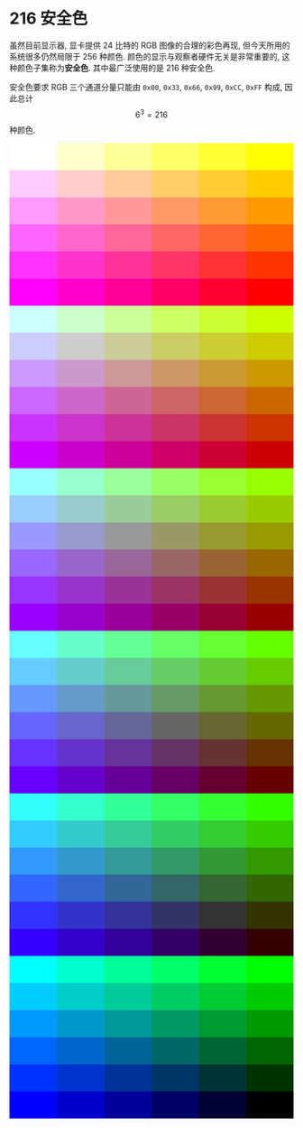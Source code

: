 # 216 安全色

虽然目前显示器, 显卡提供 24 比特的 RGB 图像的合理的彩色再现, 但今天所用的系统很多仍然局限于 256 种颜色. 颜色的显示与观察者硬件无关是非常重要的, 这种颜色子集称为**安全色**. 其中最广泛使用的是 216 种安全色.

安全色要求 RGB 三个通道分量只能由 `0x00`, `0x33`, `0x66`, `0x99`, `0xCC`, `0xFF` 构成, 因此总计 $$6^3 = 216$$ 种颜色.

<svg width="100%" height="1728">
    <rect width="16.66%" height="48" x="0.0%" y="0" fill="#FFFFFF"></rect>
    <rect width="16.66%" height="48" x="16.6667%" y="0" fill="#FFFFCC"></rect>
    <rect width="16.66%" height="48" x="33.3334%" y="0" fill="#FFFF99"></rect>
    <rect width="16.66%" height="48" x="50.000099999999996%" y="0" fill="#FFFF66"></rect>
    <rect width="16.66%" height="48" x="66.6668%" y="0" fill="#FFFF33"></rect>
    <rect width="16.66%" height="48" x="83.33349999999999%" y="0" fill="#FFFF00"></rect>
    <rect width="16.66%" height="48" x="0.0%" y="48" fill="#FFCCFF"></rect>
    <rect width="16.66%" height="48" x="16.6667%" y="48" fill="#FFCCCC"></rect>
    <rect width="16.66%" height="48" x="33.3334%" y="48" fill="#FFCC99"></rect>
    <rect width="16.66%" height="48" x="50.000099999999996%" y="48" fill="#FFCC66"></rect>
    <rect width="16.66%" height="48" x="66.6668%" y="48" fill="#FFCC33"></rect>
    <rect width="16.66%" height="48" x="83.33349999999999%" y="48" fill="#FFCC00"></rect>
    <rect width="16.66%" height="48" x="0.0%" y="96" fill="#FF99FF"></rect>
    <rect width="16.66%" height="48" x="16.6667%" y="96" fill="#FF99CC"></rect>
    <rect width="16.66%" height="48" x="33.3334%" y="96" fill="#FF9999"></rect>
    <rect width="16.66%" height="48" x="50.000099999999996%" y="96" fill="#FF9966"></rect>
    <rect width="16.66%" height="48" x="66.6668%" y="96" fill="#FF9933"></rect>
    <rect width="16.66%" height="48" x="83.33349999999999%" y="96" fill="#FF9900"></rect>
    <rect width="16.66%" height="48" x="0.0%" y="144" fill="#FF66FF"></rect>
    <rect width="16.66%" height="48" x="16.6667%" y="144" fill="#FF66CC"></rect>
    <rect width="16.66%" height="48" x="33.3334%" y="144" fill="#FF6699"></rect>
    <rect width="16.66%" height="48" x="50.000099999999996%" y="144" fill="#FF6666"></rect>
    <rect width="16.66%" height="48" x="66.6668%" y="144" fill="#FF6633"></rect>
    <rect width="16.66%" height="48" x="83.33349999999999%" y="144" fill="#FF6600"></rect>
    <rect width="16.66%" height="48" x="0.0%" y="192" fill="#FF33FF"></rect>
    <rect width="16.66%" height="48" x="16.6667%" y="192" fill="#FF33CC"></rect>
    <rect width="16.66%" height="48" x="33.3334%" y="192" fill="#FF3399"></rect>
    <rect width="16.66%" height="48" x="50.000099999999996%" y="192" fill="#FF3366"></rect>
    <rect width="16.66%" height="48" x="66.6668%" y="192" fill="#FF3333"></rect>
    <rect width="16.66%" height="48" x="83.33349999999999%" y="192" fill="#FF3300"></rect>
    <rect width="16.66%" height="48" x="0.0%" y="240" fill="#FF00FF"></rect>
    <rect width="16.66%" height="48" x="16.6667%" y="240" fill="#FF00CC"></rect>
    <rect width="16.66%" height="48" x="33.3334%" y="240" fill="#FF0099"></rect>
    <rect width="16.66%" height="48" x="50.000099999999996%" y="240" fill="#FF0066"></rect>
    <rect width="16.66%" height="48" x="66.6668%" y="240" fill="#FF0033"></rect>
    <rect width="16.66%" height="48" x="83.33349999999999%" y="240" fill="#FF0000"></rect>
    <rect width="16.66%" height="48" x="0.0%" y="288" fill="#CCFFFF"></rect>
    <rect width="16.66%" height="48" x="16.6667%" y="288" fill="#CCFFCC"></rect>
    <rect width="16.66%" height="48" x="33.3334%" y="288" fill="#CCFF99"></rect>
    <rect width="16.66%" height="48" x="50.000099999999996%" y="288" fill="#CCFF66"></rect>
    <rect width="16.66%" height="48" x="66.6668%" y="288" fill="#CCFF33"></rect>
    <rect width="16.66%" height="48" x="83.33349999999999%" y="288" fill="#CCFF00"></rect>
    <rect width="16.66%" height="48" x="0.0%" y="336" fill="#CCCCFF"></rect>
    <rect width="16.66%" height="48" x="16.6667%" y="336" fill="#CCCCCC"></rect>
    <rect width="16.66%" height="48" x="33.3334%" y="336" fill="#CCCC99"></rect>
    <rect width="16.66%" height="48" x="50.000099999999996%" y="336" fill="#CCCC66"></rect>
    <rect width="16.66%" height="48" x="66.6668%" y="336" fill="#CCCC33"></rect>
    <rect width="16.66%" height="48" x="83.33349999999999%" y="336" fill="#CCCC00"></rect>
    <rect width="16.66%" height="48" x="0.0%" y="384" fill="#CC99FF"></rect>
    <rect width="16.66%" height="48" x="16.6667%" y="384" fill="#CC99CC"></rect>
    <rect width="16.66%" height="48" x="33.3334%" y="384" fill="#CC9999"></rect>
    <rect width="16.66%" height="48" x="50.000099999999996%" y="384" fill="#CC9966"></rect>
    <rect width="16.66%" height="48" x="66.6668%" y="384" fill="#CC9933"></rect>
    <rect width="16.66%" height="48" x="83.33349999999999%" y="384" fill="#CC9900"></rect>
    <rect width="16.66%" height="48" x="0.0%" y="432" fill="#CC66FF"></rect>
    <rect width="16.66%" height="48" x="16.6667%" y="432" fill="#CC66CC"></rect>
    <rect width="16.66%" height="48" x="33.3334%" y="432" fill="#CC6699"></rect>
    <rect width="16.66%" height="48" x="50.000099999999996%" y="432" fill="#CC6666"></rect>
    <rect width="16.66%" height="48" x="66.6668%" y="432" fill="#CC6633"></rect>
    <rect width="16.66%" height="48" x="83.33349999999999%" y="432" fill="#CC6600"></rect>
    <rect width="16.66%" height="48" x="0.0%" y="480" fill="#CC33FF"></rect>
    <rect width="16.66%" height="48" x="16.6667%" y="480" fill="#CC33CC"></rect>
    <rect width="16.66%" height="48" x="33.3334%" y="480" fill="#CC3399"></rect>
    <rect width="16.66%" height="48" x="50.000099999999996%" y="480" fill="#CC3366"></rect>
    <rect width="16.66%" height="48" x="66.6668%" y="480" fill="#CC3333"></rect>
    <rect width="16.66%" height="48" x="83.33349999999999%" y="480" fill="#CC3300"></rect>
    <rect width="16.66%" height="48" x="0.0%" y="528" fill="#CC00FF"></rect>
    <rect width="16.66%" height="48" x="16.6667%" y="528" fill="#CC00CC"></rect>
    <rect width="16.66%" height="48" x="33.3334%" y="528" fill="#CC0099"></rect>
    <rect width="16.66%" height="48" x="50.000099999999996%" y="528" fill="#CC0066"></rect>
    <rect width="16.66%" height="48" x="66.6668%" y="528" fill="#CC0033"></rect>
    <rect width="16.66%" height="48" x="83.33349999999999%" y="528" fill="#CC0000"></rect>
    <rect width="16.66%" height="48" x="0.0%" y="576" fill="#99FFFF"></rect>
    <rect width="16.66%" height="48" x="16.6667%" y="576" fill="#99FFCC"></rect>
    <rect width="16.66%" height="48" x="33.3334%" y="576" fill="#99FF99"></rect>
    <rect width="16.66%" height="48" x="50.000099999999996%" y="576" fill="#99FF66"></rect>
    <rect width="16.66%" height="48" x="66.6668%" y="576" fill="#99FF33"></rect>
    <rect width="16.66%" height="48" x="83.33349999999999%" y="576" fill="#99FF00"></rect>
    <rect width="16.66%" height="48" x="0.0%" y="624" fill="#99CCFF"></rect>
    <rect width="16.66%" height="48" x="16.6667%" y="624" fill="#99CCCC"></rect>
    <rect width="16.66%" height="48" x="33.3334%" y="624" fill="#99CC99"></rect>
    <rect width="16.66%" height="48" x="50.000099999999996%" y="624" fill="#99CC66"></rect>
    <rect width="16.66%" height="48" x="66.6668%" y="624" fill="#99CC33"></rect>
    <rect width="16.66%" height="48" x="83.33349999999999%" y="624" fill="#99CC00"></rect>
    <rect width="16.66%" height="48" x="0.0%" y="672" fill="#9999FF"></rect>
    <rect width="16.66%" height="48" x="16.6667%" y="672" fill="#9999CC"></rect>
    <rect width="16.66%" height="48" x="33.3334%" y="672" fill="#999999"></rect>
    <rect width="16.66%" height="48" x="50.000099999999996%" y="672" fill="#999966"></rect>
    <rect width="16.66%" height="48" x="66.6668%" y="672" fill="#999933"></rect>
    <rect width="16.66%" height="48" x="83.33349999999999%" y="672" fill="#999900"></rect>
    <rect width="16.66%" height="48" x="0.0%" y="720" fill="#9966FF"></rect>
    <rect width="16.66%" height="48" x="16.6667%" y="720" fill="#9966CC"></rect>
    <rect width="16.66%" height="48" x="33.3334%" y="720" fill="#996699"></rect>
    <rect width="16.66%" height="48" x="50.000099999999996%" y="720" fill="#996666"></rect>
    <rect width="16.66%" height="48" x="66.6668%" y="720" fill="#996633"></rect>
    <rect width="16.66%" height="48" x="83.33349999999999%" y="720" fill="#996600"></rect>
    <rect width="16.66%" height="48" x="0.0%" y="768" fill="#9933FF"></rect>
    <rect width="16.66%" height="48" x="16.6667%" y="768" fill="#9933CC"></rect>
    <rect width="16.66%" height="48" x="33.3334%" y="768" fill="#993399"></rect>
    <rect width="16.66%" height="48" x="50.000099999999996%" y="768" fill="#993366"></rect>
    <rect width="16.66%" height="48" x="66.6668%" y="768" fill="#993333"></rect>
    <rect width="16.66%" height="48" x="83.33349999999999%" y="768" fill="#993300"></rect>
    <rect width="16.66%" height="48" x="0.0%" y="816" fill="#9900FF"></rect>
    <rect width="16.66%" height="48" x="16.6667%" y="816" fill="#9900CC"></rect>
    <rect width="16.66%" height="48" x="33.3334%" y="816" fill="#990099"></rect>
    <rect width="16.66%" height="48" x="50.000099999999996%" y="816" fill="#990066"></rect>
    <rect width="16.66%" height="48" x="66.6668%" y="816" fill="#990033"></rect>
    <rect width="16.66%" height="48" x="83.33349999999999%" y="816" fill="#990000"></rect>
    <rect width="16.66%" height="48" x="0.0%" y="864" fill="#66FFFF"></rect>
    <rect width="16.66%" height="48" x="16.6667%" y="864" fill="#66FFCC"></rect>
    <rect width="16.66%" height="48" x="33.3334%" y="864" fill="#66FF99"></rect>
    <rect width="16.66%" height="48" x="50.000099999999996%" y="864" fill="#66FF66"></rect>
    <rect width="16.66%" height="48" x="66.6668%" y="864" fill="#66FF33"></rect>
    <rect width="16.66%" height="48" x="83.33349999999999%" y="864" fill="#66FF00"></rect>
    <rect width="16.66%" height="48" x="0.0%" y="912" fill="#66CCFF"></rect>
    <rect width="16.66%" height="48" x="16.6667%" y="912" fill="#66CCCC"></rect>
    <rect width="16.66%" height="48" x="33.3334%" y="912" fill="#66CC99"></rect>
    <rect width="16.66%" height="48" x="50.000099999999996%" y="912" fill="#66CC66"></rect>
    <rect width="16.66%" height="48" x="66.6668%" y="912" fill="#66CC33"></rect>
    <rect width="16.66%" height="48" x="83.33349999999999%" y="912" fill="#66CC00"></rect>
    <rect width="16.66%" height="48" x="0.0%" y="960" fill="#6699FF"></rect>
    <rect width="16.66%" height="48" x="16.6667%" y="960" fill="#6699CC"></rect>
    <rect width="16.66%" height="48" x="33.3334%" y="960" fill="#669999"></rect>
    <rect width="16.66%" height="48" x="50.000099999999996%" y="960" fill="#669966"></rect>
    <rect width="16.66%" height="48" x="66.6668%" y="960" fill="#669933"></rect>
    <rect width="16.66%" height="48" x="83.33349999999999%" y="960" fill="#669900"></rect>
    <rect width="16.66%" height="48" x="0.0%" y="1008" fill="#6666FF"></rect>
    <rect width="16.66%" height="48" x="16.6667%" y="1008" fill="#6666CC"></rect>
    <rect width="16.66%" height="48" x="33.3334%" y="1008" fill="#666699"></rect>
    <rect width="16.66%" height="48" x="50.000099999999996%" y="1008" fill="#666666"></rect>
    <rect width="16.66%" height="48" x="66.6668%" y="1008" fill="#666633"></rect>
    <rect width="16.66%" height="48" x="83.33349999999999%" y="1008" fill="#666600"></rect>
    <rect width="16.66%" height="48" x="0.0%" y="1056" fill="#6633FF"></rect>
    <rect width="16.66%" height="48" x="16.6667%" y="1056" fill="#6633CC"></rect>
    <rect width="16.66%" height="48" x="33.3334%" y="1056" fill="#663399"></rect>
    <rect width="16.66%" height="48" x="50.000099999999996%" y="1056" fill="#663366"></rect>
    <rect width="16.66%" height="48" x="66.6668%" y="1056" fill="#663333"></rect>
    <rect width="16.66%" height="48" x="83.33349999999999%" y="1056" fill="#663300"></rect>
    <rect width="16.66%" height="48" x="0.0%" y="1104" fill="#6600FF"></rect>
    <rect width="16.66%" height="48" x="16.6667%" y="1104" fill="#6600CC"></rect>
    <rect width="16.66%" height="48" x="33.3334%" y="1104" fill="#660099"></rect>
    <rect width="16.66%" height="48" x="50.000099999999996%" y="1104" fill="#660066"></rect>
    <rect width="16.66%" height="48" x="66.6668%" y="1104" fill="#660033"></rect>
    <rect width="16.66%" height="48" x="83.33349999999999%" y="1104" fill="#660000"></rect>
    <rect width="16.66%" height="48" x="0.0%" y="1152" fill="#33FFFF"></rect>
    <rect width="16.66%" height="48" x="16.6667%" y="1152" fill="#33FFCC"></rect>
    <rect width="16.66%" height="48" x="33.3334%" y="1152" fill="#33FF99"></rect>
    <rect width="16.66%" height="48" x="50.000099999999996%" y="1152" fill="#33FF66"></rect>
    <rect width="16.66%" height="48" x="66.6668%" y="1152" fill="#33FF33"></rect>
    <rect width="16.66%" height="48" x="83.33349999999999%" y="1152" fill="#33FF00"></rect>
    <rect width="16.66%" height="48" x="0.0%" y="1200" fill="#33CCFF"></rect>
    <rect width="16.66%" height="48" x="16.6667%" y="1200" fill="#33CCCC"></rect>
    <rect width="16.66%" height="48" x="33.3334%" y="1200" fill="#33CC99"></rect>
    <rect width="16.66%" height="48" x="50.000099999999996%" y="1200" fill="#33CC66"></rect>
    <rect width="16.66%" height="48" x="66.6668%" y="1200" fill="#33CC33"></rect>
    <rect width="16.66%" height="48" x="83.33349999999999%" y="1200" fill="#33CC00"></rect>
    <rect width="16.66%" height="48" x="0.0%" y="1248" fill="#3399FF"></rect>
    <rect width="16.66%" height="48" x="16.6667%" y="1248" fill="#3399CC"></rect>
    <rect width="16.66%" height="48" x="33.3334%" y="1248" fill="#339999"></rect>
    <rect width="16.66%" height="48" x="50.000099999999996%" y="1248" fill="#339966"></rect>
    <rect width="16.66%" height="48" x="66.6668%" y="1248" fill="#339933"></rect>
    <rect width="16.66%" height="48" x="83.33349999999999%" y="1248" fill="#339900"></rect>
    <rect width="16.66%" height="48" x="0.0%" y="1296" fill="#3366FF"></rect>
    <rect width="16.66%" height="48" x="16.6667%" y="1296" fill="#3366CC"></rect>
    <rect width="16.66%" height="48" x="33.3334%" y="1296" fill="#336699"></rect>
    <rect width="16.66%" height="48" x="50.000099999999996%" y="1296" fill="#336666"></rect>
    <rect width="16.66%" height="48" x="66.6668%" y="1296" fill="#336633"></rect>
    <rect width="16.66%" height="48" x="83.33349999999999%" y="1296" fill="#336600"></rect>
    <rect width="16.66%" height="48" x="0.0%" y="1344" fill="#3333FF"></rect>
    <rect width="16.66%" height="48" x="16.6667%" y="1344" fill="#3333CC"></rect>
    <rect width="16.66%" height="48" x="33.3334%" y="1344" fill="#333399"></rect>
    <rect width="16.66%" height="48" x="50.000099999999996%" y="1344" fill="#333366"></rect>
    <rect width="16.66%" height="48" x="66.6668%" y="1344" fill="#333333"></rect>
    <rect width="16.66%" height="48" x="83.33349999999999%" y="1344" fill="#333300"></rect>
    <rect width="16.66%" height="48" x="0.0%" y="1392" fill="#3300FF"></rect>
    <rect width="16.66%" height="48" x="16.6667%" y="1392" fill="#3300CC"></rect>
    <rect width="16.66%" height="48" x="33.3334%" y="1392" fill="#330099"></rect>
    <rect width="16.66%" height="48" x="50.000099999999996%" y="1392" fill="#330066"></rect>
    <rect width="16.66%" height="48" x="66.6668%" y="1392" fill="#330033"></rect>
    <rect width="16.66%" height="48" x="83.33349999999999%" y="1392" fill="#330000"></rect>
    <rect width="16.66%" height="48" x="0.0%" y="1440" fill="#00FFFF"></rect>
    <rect width="16.66%" height="48" x="16.6667%" y="1440" fill="#00FFCC"></rect>
    <rect width="16.66%" height="48" x="33.3334%" y="1440" fill="#00FF99"></rect>
    <rect width="16.66%" height="48" x="50.000099999999996%" y="1440" fill="#00FF66"></rect>
    <rect width="16.66%" height="48" x="66.6668%" y="1440" fill="#00FF33"></rect>
    <rect width="16.66%" height="48" x="83.33349999999999%" y="1440" fill="#00FF00"></rect>
    <rect width="16.66%" height="48" x="0.0%" y="1488" fill="#00CCFF"></rect>
    <rect width="16.66%" height="48" x="16.6667%" y="1488" fill="#00CCCC"></rect>
    <rect width="16.66%" height="48" x="33.3334%" y="1488" fill="#00CC99"></rect>
    <rect width="16.66%" height="48" x="50.000099999999996%" y="1488" fill="#00CC66"></rect>
    <rect width="16.66%" height="48" x="66.6668%" y="1488" fill="#00CC33"></rect>
    <rect width="16.66%" height="48" x="83.33349999999999%" y="1488" fill="#00CC00"></rect>
    <rect width="16.66%" height="48" x="0.0%" y="1536" fill="#0099FF"></rect>
    <rect width="16.66%" height="48" x="16.6667%" y="1536" fill="#0099CC"></rect>
    <rect width="16.66%" height="48" x="33.3334%" y="1536" fill="#009999"></rect>
    <rect width="16.66%" height="48" x="50.000099999999996%" y="1536" fill="#009966"></rect>
    <rect width="16.66%" height="48" x="66.6668%" y="1536" fill="#009933"></rect>
    <rect width="16.66%" height="48" x="83.33349999999999%" y="1536" fill="#009900"></rect>
    <rect width="16.66%" height="48" x="0.0%" y="1584" fill="#0066FF"></rect>
    <rect width="16.66%" height="48" x="16.6667%" y="1584" fill="#0066CC"></rect>
    <rect width="16.66%" height="48" x="33.3334%" y="1584" fill="#006699"></rect>
    <rect width="16.66%" height="48" x="50.000099999999996%" y="1584" fill="#006666"></rect>
    <rect width="16.66%" height="48" x="66.6668%" y="1584" fill="#006633"></rect>
    <rect width="16.66%" height="48" x="83.33349999999999%" y="1584" fill="#006600"></rect>
    <rect width="16.66%" height="48" x="0.0%" y="1632" fill="#0033FF"></rect>
    <rect width="16.66%" height="48" x="16.6667%" y="1632" fill="#0033CC"></rect>
    <rect width="16.66%" height="48" x="33.3334%" y="1632" fill="#003399"></rect>
    <rect width="16.66%" height="48" x="50.000099999999996%" y="1632" fill="#003366"></rect>
    <rect width="16.66%" height="48" x="66.6668%" y="1632" fill="#003333"></rect>
    <rect width="16.66%" height="48" x="83.33349999999999%" y="1632" fill="#003300"></rect>
    <rect width="16.66%" height="48" x="0.0%" y="1680" fill="#0000FF"></rect>
    <rect width="16.66%" height="48" x="16.6667%" y="1680" fill="#0000CC"></rect>
    <rect width="16.66%" height="48" x="33.3334%" y="1680" fill="#000099"></rect>
    <rect width="16.66%" height="48" x="50.000099999999996%" y="1680" fill="#000066"></rect>
    <rect width="16.66%" height="48" x="66.6668%" y="1680" fill="#000033"></rect>
    <rect width="16.66%" height="48" x="83.33349999999999%" y="1680" fill="#000000"></rect>
</svg>

